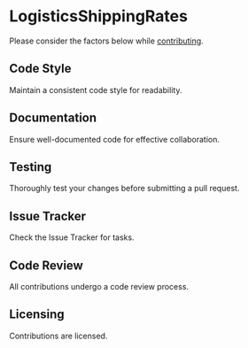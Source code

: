 # LogisticsShippingRates

Please consider the factors below while [contributing](CONTRIBUTING.md).

## Code Style
Maintain a consistent code style for readability.

## Documentation
Ensure well-documented code for effective collaboration.

## Testing
Thoroughly test your changes before submitting a pull request.

## Issue Tracker
Check the Issue Tracker for tasks.

## Code Review
All contributions undergo a code review process.

## Licensing
Contributions are licensed.


